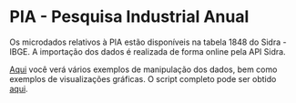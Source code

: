 # PIA - Pesquisa Industrial Anual

Os microdados relativos à PIA estão disponíveis na tabela 1848 do Sidra - IBGE. A importação dos dados é realizada de forma online pela API Sidra.

[Aqui](https://github.com/FundacaoJoaoPinheiro/R/blob/main/Pesquisas%20do%20IBGE/PIA/PIA.md) você verá vários exemplos de manipulação dos dados, bem como exemplos de visualizações gráficas. 
O script completo pode ser obtido [aqui](https://github.com/FundacaoJoaoPinheiro/R/blob/main/Pesquisas%20do%20IBGE/PIA/PIA.R).
